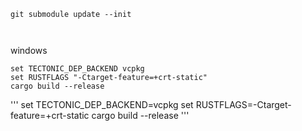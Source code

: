 
```
git submodule update --init



```

windows
```
set TECTONIC_DEP_BACKEND vcpkg
set RUSTFLAGS "-Ctarget-feature=+crt-static"
cargo build --release
```

'''
set TECTONIC_DEP_BACKEND=vcpkg
set RUSTFLAGS=-Ctarget-feature=+crt-static
cargo build --release
'''